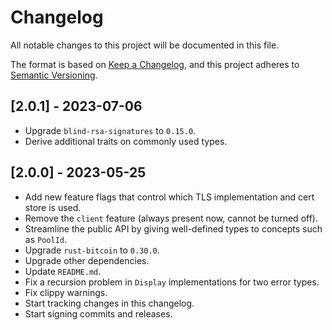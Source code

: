 # Changelog

All notable changes to this project will be documented in this file.

The format is based on [Keep a Changelog](https://keepachangelog.com/en/1.0.0/),
and this project adheres to [Semantic Versioning](https://semver.org/spec/v2.0.0.html).

## [2.0.1] - 2023-07-06

- Upgrade `blind-rsa-signatures` to `0.15.0`.
- Derive additional traits on commonly used types.

## [2.0.0] - 2023-05-25

- Add new feature flags that control which TLS implementation and cert store is used.
- Remove the `client` feature (always present now, cannot be turned off).
- Streamline the public API by giving well-defined types to concepts such as `PoolId`.
- Upgrade `rust-bitcoin` to `0.30.0`.
- Upgrade other dependencies.
- Update `README.md`.
- Fix a recursion problem in `Display` implementations for two error types.
- Fix clippy warnings.
- Start tracking changes in this changelog.
- Start signing commits and releases.

